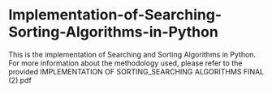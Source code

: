 # Implementation-of-Searching-Sorting-Algorithms-in-Python
This is the implementation of Searching and Sorting Algorithms in Python.
For more information about the methodology used, please refer to the provided IMPLEMENTATION OF SORTING_SEARCHING ALGORITHMS FINAL (2).pdf

